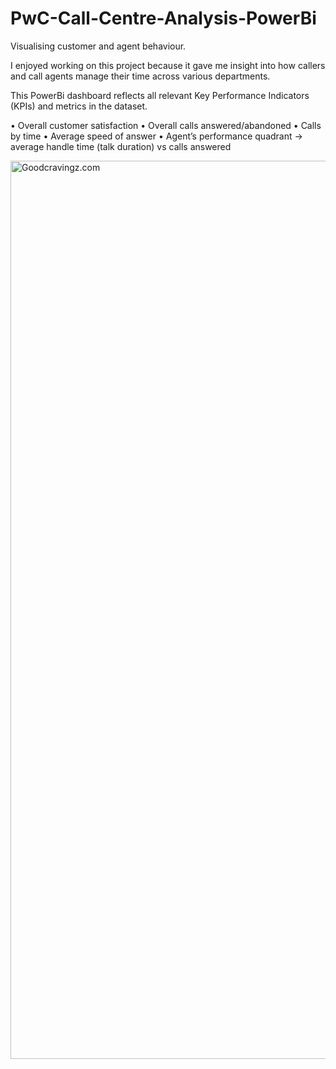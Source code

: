 # PwC-Call-Centre-Analysis-PowerBi

Visualising customer and agent behaviour.

I enjoyed working on this project because it gave me insight into how callers and call agents manage their time across various departments.

This PowerBi dashboard reflects all relevant Key Performance Indicators (KPIs) and metrics in the dataset.

• Overall customer satisfaction 
• Overall calls answered/abandoned 
• Calls by time 
• Average speed of answer 
• Agent’s performance quadrant -> average handle time (talk duration) vs calls answered

<img width="1437" alt="Goodcravingz.com" src="">
